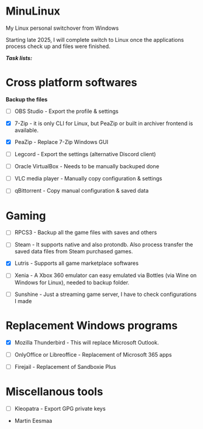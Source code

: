 # MinuLinux

My Linux personal switchover from Windows

Starting late 2025, I will complete switch to Linux once the applications process check up and files were finished.

***Task lists:***

# Cross platform softwares

**Backup the files**

- [ ] OBS Studio - Export the profile & settings

- [X] 7-Zip - it is only CLI for Linux, but PeaZip or built in archiver frontend is available.

- [X] PeaZip - Replace 7-Zip Windows GUI

- [ ] Legcord - Export the settings (alternative Discord client)

- [ ] Oracle VirtualBox - Needs to be manually backuped done

- [ ] VLC media player - Manually copy configuration & settings

- [ ] qBittorrent - Copy manual configuration & saved data

# Gaming

- [ ] RPCS3 - Backup all the game files with saves and others

- [ ] Steam - It supports native and also protondb. Also process transfer the saved data files from Steam purchased games.

- [X] Lutris - Supports all game marketplace softwares

- [ ] Xenia - A Xbox 360 emulator can easy emulated via Bottles (via Wine on Windows for Linux), needed to backup folder.

- [ ] Sunshine - Just a streaming game server, I have to check configurations I made

# Replacement Windows programs

- [X] Mozilla Thunderbird - This will replace Microsoft Outlook.

- [ ] OnlyOffice or Libreoffice - Replacement of Microsoft 365 apps

- [ ] Firejail - Replacement of Sandboxie Plus

# Miscellanous tools

- [ ] Kleopatra - Export GPG private keys

- Martin Eesmaa